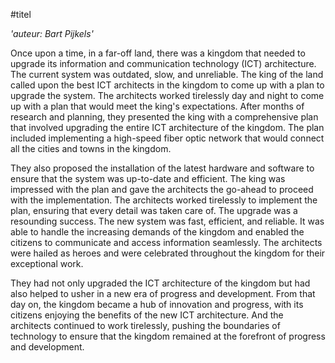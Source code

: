 #titel

_'auteur: Bart Pijkels'_

Once upon a time, in a far-off land, there was a kingdom that needed to upgrade its information and communication technology (ICT) architecture. The current system was outdated, slow, and unreliable. The king of the land called upon the best ICT architects in the kingdom to come up with a plan to upgrade the system.
The architects worked tirelessly day and night to come up with a plan that would meet the king's expectations. 
After months of research and planning, they presented the king with a comprehensive plan that involved upgrading the entire ICT architecture of the kingdom.
The plan included implementing a high-speed fiber optic network that would connect all the cities and towns in the kingdom. 

They also proposed the installation of the latest hardware and software to ensure that the system was up-to-date and efficient.
The king was impressed with the plan and gave the architects the go-ahead to proceed with the implementation. The architects worked tirelessly to implement the plan, ensuring that every detail was taken care of.
The upgrade was a resounding success. The new system was fast, efficient, and reliable. It was able to handle the increasing demands of the kingdom and enabled the citizens to communicate and access information seamlessly.
The architects were hailed as heroes and were celebrated throughout the kingdom for their exceptional work. 

They had not only upgraded the ICT architecture of the kingdom but had also helped to usher in a new era of progress and development.
From that day on, the kingdom became a hub of innovation and progress, with its citizens enjoying the benefits of the new ICT architecture. And the architects continued to work tirelessly, pushing the boundaries of technology to ensure that the kingdom remained at the forefront of progress and development.
